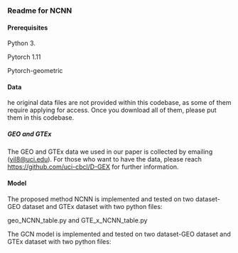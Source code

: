### Readme for NCNN
#### Prerequisites
Python 3.

Pytorch 1.11

Pytorch-geometric

#### Data
he original data files are not provided within this codebase, as some of them require applying for access. Once you download all of them, please put them in this codebase.

##### GEO and GTEx
The GEO and GTEx data we used in our paper is collected by emailing (yil8@uci.edu). For those who want to have the data, please reach https://github.com/uci-cbcl/D-GEX for further information.

#### Model
The proposed method NCNN is implemented and tested on two dataset-GEO dataset and GTEx dataset with two python files:

geo_NCNN_table.py  and GTE_x_NCNN_table.py


The GCN model is implemented and tested on two dataset-GEO dataset and GTEx dataset with two python files:

